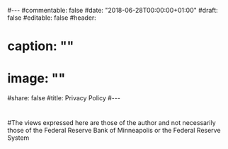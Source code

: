 #---
#commentable: false
#date: "2018-06-28T00:00:00+01:00"
#draft: false
#editable: false
#header:
#  caption: ""
#  image: ""
#share: false
#title: Privacy Policy
#---
#
#The views expressed here are those of the author and not necessarily those of the Federal Reserve Bank of Minneapolis or the Federal Reserve System
